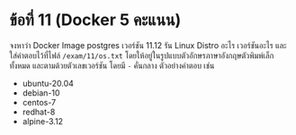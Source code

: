 # ข้อที่ 11 (Docker 5 คะแนน)

จงหาว่า Docker Image postgres เวอร์ชัน 11.12 รัน Linux Distro อะไร เวอร์ชันอะไร และใส่คำตอบไว้ที่ไฟล์ `/exam/11/os.txt` โดยให้อยู่ในรูปแบบตัวอักษรภาษาอังกฤษตัวพิมพ์เล็กทั้งหมด และตามด้วยตัวเลขเวอร์ชัน โดยมี `-` คั่นกลาง ตัวอย่างคำตอบ เช่น

* ubuntu-20.04
* debian-10
* centos-7
* redhat-8
* alpine-3.12